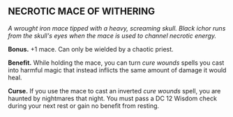 ## NECROTIC MACE OF WITHERING

_A wrought iron mace tipped with a heavy, screaming skull. Black ichor runs from the skull's eyes when the mace is used to channel necrotic energy._

**Bonus.** +1 mace. Can only be wielded by a chaotic priest.

**Benefit.** While holding the mace, you can turn *cure wounds*  spells you cast into harmful magic that instead inflicts the same amount of damage it would heal.

**Curse.** If you use the mace to cast an inverted *cure wounds*  spell, you are haunted by nightmares that night. You must pass a DC 12 Wisdom check during your next rest or gain no benefit from resting.

